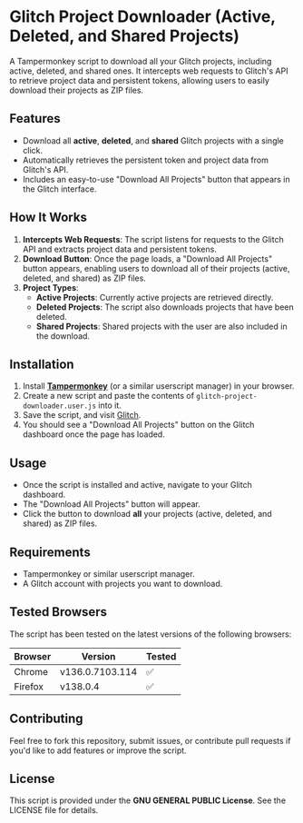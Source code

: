 # Glitch Project Downloader (Active, Deleted, and Shared Projects)

A Tampermonkey script to download all your Glitch projects, including active, deleted, and shared ones. It intercepts web requests to Glitch's API to retrieve project data and persistent tokens, allowing users to easily download their projects as ZIP files.

## Features
- Download all **active**, **deleted**, and **shared** Glitch projects with a single click.
- Automatically retrieves the persistent token and project data from Glitch's API.
- Includes an easy-to-use "Download All Projects" button that appears in the Glitch interface.

## How It Works
1. **Intercepts Web Requests**: The script listens for requests to the Glitch API and extracts project data and persistent tokens.
2. **Download Button**: Once the page loads, a "Download All Projects" button appears, enabling users to download all of their projects (active, deleted, and shared) as ZIP files.
3. **Project Types**:
   - **Active Projects**: Currently active projects are retrieved directly.
   - **Deleted Projects**: The script also downloads projects that have been deleted.
   - **Shared Projects**: Shared projects with the user are also included in the download.

## Installation

1. Install **[Tampermonkey](https://www.tampermonkey.net/)** (or a similar userscript manager) in your browser.
2. Create a new script and paste the contents of `glitch-project-downloader.user.js` into it.
3. Save the script, and visit [Glitch](https://glitch.com).
4. You should see a "Download All Projects" button on the Glitch dashboard once the page has loaded.

## Usage

- Once the script is installed and active, navigate to your Glitch dashboard.
- The "Download All Projects" button will appear.
- Click the button to download **all** your projects (active, deleted, and shared) as ZIP files.

## Requirements
- Tampermonkey or similar userscript manager.
- A Glitch account with projects you want to download.

## Tested Browsers

The script has been tested on the latest versions of the following browsers:

| Browser    | Version           | Tested |
|------------|-------------------|--------|
| Chrome     | v136.0.7103.114    | ✅      |
| Firefox    | v138.0.4    | ✅      |

## Contributing

Feel free to fork this repository, submit issues, or contribute pull requests if you'd like to add features or improve the script.

## License

This script is provided under the **GNU GENERAL PUBLIC License**. See the LICENSE file for details.
